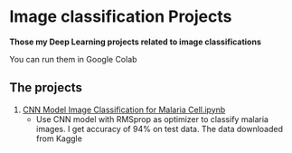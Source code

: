 # Image classification Projects
**Those my Deep Learning projects related to image classifications** 
<p> You can run them in Google Colab </p>

## The projects
1. [CNN Model Image Classification for Malaria Cell.ipynb](https://colab.research.google.com/drive/1bS4FVYLMQ9PopFRFfTBHLqivZ0z_C91z?usp=sharing)
   - Use CNN model with RMSprop as optimizer to classify malaria images. I get accuracy of 94% on test data. The data downloaded from Kaggle
  

